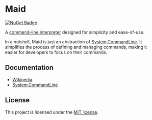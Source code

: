 # Maid
 
 [![NuGet Badge](https://buildstats.info/nuget/maid?includePreReleases=true)](https://www.nuget.org/packages/maid)
 
 A [command-line interpreter](https://en.wikipedia.org/wiki/Command-line_interface#Command-line_interpreter) designed for simplicity and ease-of-use.
 
 In a nutshell, Maid is just an abstraction of [System.CommandLine](https://github.com/dotnet/command-line-api). It simplifies the process of defining and managing commands, making it easier for developers to focus on their commands.
  
 ## Documentation

  - [Wikipedia](https://github.com/imdying/maid/wiki/Maid)
  - [System.CommandLine](https://github.com/imdying/maid/wiki/System.CommandLine)

 ## License

  This project is licensed under the [MIT license](/LICENSE.md).
